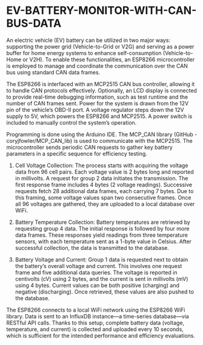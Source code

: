 # EV-BATTERY-MONITOR-WITH-CAN-BUS-DATA

An electric vehicle (EV) battery can be utilized in two major ways: supporting the power grid (Vehicle-to-Grid or V2G) and serving as a power buffer for home energy systems to enhance self-consumption (Vehicle-to-Home or V2H). To enable these functionalities, an ESP8266 microcontroller is employed to manage and coordinate the communication over the CAN bus using standard CAN data frames.

The ESP8266 is interfaced with an MCP2515 CAN bus controller, allowing it to handle CAN protocols effectively. Optionally, an LCD display is connected to provide real-time debugging information, such as test runtime and the number of CAN frames sent. Power for the system is drawn from the 12V pin of the vehicle’s OBD-II port. A voltage regulator steps down the 12V supply to 5V, which powers the ESP8266 and MCP2515. A power switch is included to manually control the system’s operation.

Programming is done using the Arduino IDE. The MCP_CAN library (GitHub - coryjfowler/MCP_CAN_lib) is used to communicate with the MCP2515. The microcontroller sends periodic CAN requests to gather key battery parameters in a specific sequence for efficiency testing.

1. Cell Voltage Collection:
The process starts with acquiring the voltage data from 96 cell pairs. Each voltage value is 2 bytes long and reported in millivolts. A request for group 2 data initiates the transmission. The first response frame includes 4 bytes (2 voltage readings). Successive requests fetch 28 additional data frames, each carrying 7 bytes. Due to this framing, some voltage values span two consecutive frames. Once all 96 voltages are gathered, they are uploaded to a local database over WiFi.

2. Battery Temperature Collection:
Battery temperatures are retrieved by requesting group 4 data. The initial response is followed by four more data frames. These responses yield readings from three temperature sensors, with each temperature sent as a 1-byte value in Celsius. After successful collection, the data is transmitted to the database.

3. Battery Voltage and Current:
Group 1 data is requested next to obtain the battery’s overall voltage and current. This involves one request frame and five additional data queries. The voltage is reported in centivolts (cV) using 2 bytes, and the current is sent in millivolts (mV) using 4 bytes. Current values can be both positive (charging) and negative (discharging). Once retrieved, these values are also pushed to the database.

The ESP8266 connects to a local WiFi network using the ESP8266 WiFi library. Data is sent to an InfluxDB instance—a time-series database—via RESTful API calls. Thanks to this setup, complete battery data (voltage, temperature, and current) is collected and uploaded every 10 seconds, which is sufficient for the intended performance and efficiency evaluations.

